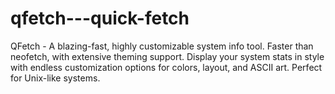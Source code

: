 # qfetch---quick-fetch
QFetch - A blazing-fast, highly customizable system info tool. Faster than neofetch, with extensive theming support. Display your system stats in style with endless customization options for colors, layout, and ASCII art. Perfect for Unix-like systems.
